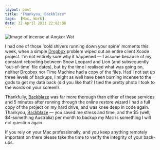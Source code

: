 ```yaml
---
layout: post
title: "Thankyou, Backblaze"
tags:  [Mac, Work]
date: 22 April 2011 22:02:00
---
```


![Image of incense at Angkor Wat][0]

I had one of those 'cold shivers running down your spine' moments this week, when a simple [Dropbox][db] problem wiped out an entire client Xcode project. I'm not entirely sure why it happened — I assume because of my constant rebooting between Snow Leopard and Lion (and subsequently 'out-of-time' file dates), but by the time I realised what was going on, neither [Dropbox][db] nor Time Machine had a copy of the files. Had I not set up three levels of backups, I might as well have been burning incense to the gods to get my data back (did you like that? I tied the pretty photo I took to the words on your screen!).

Thankfully, [Backblaze][bz] was far more thorough than either of these services and 5 minutes after running through the online restore wizard I had a full copy of the project on my hard drive, and was knee deep in code again. Thankyou, [Backblaze][bz] — you saved me stress and time, and the $5 (well, $4-something Australia) per month to backup my Mac is something I will not question again.

If you rely on your Mac professionally, and you keep anything remotely important on there please take the time to verify the integrity of your back-ups.

 [0]: http://static.tonyarnold.com/incense-1306151252.png "Incense at Angkor Wat"
 [db]: http://dropbox.com/
 [bz]: http://backblaze.com/
